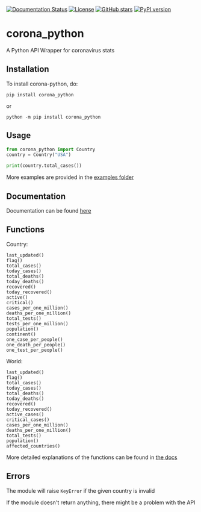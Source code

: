 [![Documentation Status](https://readthedocs.org/projects/corona-python/badge/?version=latest)](https://corona-python.readthedocs.io/en/latest/?badge=latest) [![License](https://img.shields.io/github/license/MakufonSkifto/corona-python)](LICENSE.md) [![GitHub stars](https://img.shields.io/github/stars/MakufonSkifto/corona-python)](https://github.com/ExpDev07/coronavirus-tracker-api/stargazers) [![PyPI version](https://badge.fury.io/py/corona-python.svg)](https://badge.fury.io/py/corona-python)

 

# corona_python
A Python API Wrapper for coronavirus stats

## Installation

To install corona-python, do:

`pip install corona_python`

or 

`python -m pip install corona_python`

## Usage
```python
from corona_python import Country
country = Country("USA")

print(country.total_cases())
```

More examples are provided in the [examples folder](https://github.com/MakufonSkifto/corona-python/tree/main/examples)

## Documentation

Documentation can be found [here](https://corona-python.readthedocs.io)

## Functions

Country:
```
last_updated()
flag()
total_cases()
today_cases()
total_deaths()
today_deaths()
recovered()
today_recovered()
active()
critical()
cases_per_one_million()
deaths_per_one_million()
total_tests()
tests_per_one_million()
population()
continent()
one_case_per_people()
one_death_per_people()
one_test_per_people()
```

World:
```
last_updated()
flag()
total_cases()
today_cases()
total_deaths()
today_deaths()
recovered()
today_recovered()
active_cases()
critical_cases()
cases_per_one_million()
deaths_per_one_million()
total_tests()
population()
affected_countries()
```

More detailed explanations of the functions can be found in [the docs](https://corona-python.readthedocs.io)

## Errors

The module will raise ``KeyError`` if the given country is invalid

If the module doesn't return anything, there might be a problem with the API
